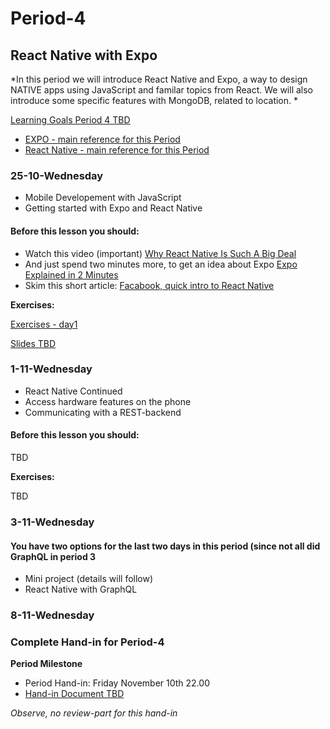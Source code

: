 # Period-4
## React Native with Expo    

*In this period we will introduce React Native and Expo, a way to design NATIVE apps using JavaScript and familar topics from React.
We will also introduce some specific features with MongoDB, related to location.
*


[Learning Goals Period 4 TBD](#)

- [EXPO - main reference for this Period](https://expo.io/)
- [React Native - main reference for this Period](http://facebook.github.io/react-native/docs/getting-started.html)

### 25-10-Wednesday
* Mobile Developement with JavaScript
* Getting started with Expo and React Native

#### Before this lesson you should:
- Watch this video (important) [Why React Native Is Such A Big Deal](https://www.youtube.com/watch?v=CAc_PAbJkVU) 
- And just spend two minutes more, to get an idea about Expo [Expo Explained in 2 Minutes](https://www.youtube.com/watch?v=IQI9aUlouMI)
- Skim this short article: [Facabook, quick intro to React Native](https://facebook.github.io/react-native/)

**Exercises:**

[Exercises - day1](https://docs.google.com/document/d/1Rno9-x_B4dJwEDonpDpcq-gY3EjSxf9Lt42s9GKpYDE/edit?usp=sharing)

[Slides TBD](#)

### 1-11-Wednesday
* React Native Continued
* Access hardware features on the phone
* Communicating with a REST-backend
#### Before this lesson you should:
TBD

**Exercises:**

TBD

### 3-11-Wednesday

#### You have two options for the last two days in this period (since not all did GraphQL in period 3

- Mini project (details will follow)
- React Native with GraphQL

### 8-11-Wednesday

### Complete Hand-in for Period-4

**Period Milestone**

* Period Hand-in: Friday November 10th 22.00
* [Hand-in Document TBD]()

*Observe, no review-part for this hand-in*
